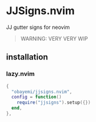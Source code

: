 # JJSigns.nvim

JJ gutter signs for neovim

> WARNING: VERY VERY WIP

## installation

### lazy.nvim

```lua
{
  "obayemi/jjsigns.nvim",
  config = function()
    require("jjsigns").setup({})
  end,
},
```
